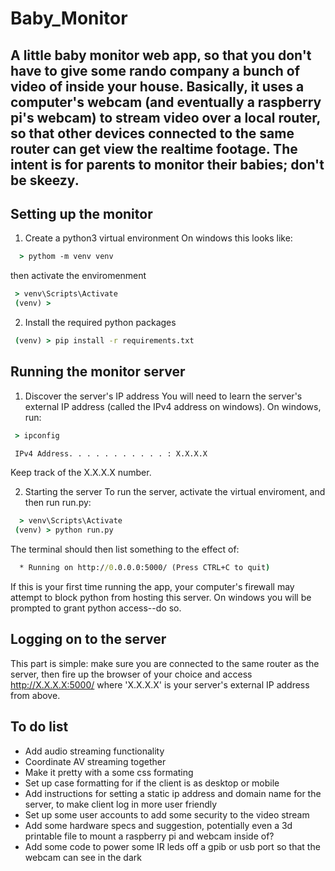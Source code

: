 # Baby_Monitor
A little baby monitor web app, so that you don't have to give some rando company a bunch of video of inside your house. Basically, it uses a computer's webcam (and eventually a raspberry pi's webcam) to stream video over a local router, so that other devices connected to the same router can get view the realtime footage. The intent is for parents to monitor their babies; don't be skeezy.
---
## Setting up the monitor
1) Create a python3 virtual environment
On windows this looks like:
```cmd
  > pythom -m venv venv
```
then activate the enviromenment
```cmd
 > venv\Scripts\Activate
 (venv) > 
```
2) Install the required python packages
```cmd
 (venv) > pip install -r requirements.txt
```
## Running the monitor server
1) Discover the server's IP address
You will need to learn the server's external IP address (called the IPv4 address on windows). On windows, run:
```cmd
 > ipconfig

 IPv4 Address. . . . . . . . . . . : X.X.X.X

```
Keep track of the X.X.X.X number.

2) Starting the server
To run the server, activate the virtual enviroment, and then run run.py:
```cmd
  > venv\Scripts\Activate
 (venv) > python run.py
```
The terminal should then list something to the effect of:
```cmd
  * Running on http://0.0.0.0:5000/ (Press CTRL+C to quit)
```
 If this is your first time running the app, your computer's firewall may attempt to block python from hosting this server. On windows you will be prompted to grant python access--do so.
 ## Logging on to the server
 This part is simple: make sure you are connected to the same router as the server, then fire up the browser of your choice and access http://X.X.X.X:5000/ where 'X.X.X.X' is your server's external IP address from above.
 
 ## To do list
 * Add audio streaming functionality
 * Coordinate AV streaming together
 * Make it pretty with a some css formating
 * Set up case formatting for if the client is as desktop or mobile
 * Add instructions for setting a static ip address and domain name for the server, to make client log in more user friendly
 * Set up some user accounts to add some security to the video stream
 * Add some hardware specs and suggestion, potentially even a 3d printable file to mount a raspberry pi and webcam inside of?
 * Add some code to power some IR leds off a gpib or usb port so that the webcam can see in the dark
